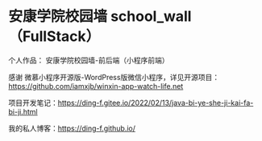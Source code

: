 # 安康学院校园墙 school_wall（FullStack）

个人作品： 安康学院校园墙-前后端（小程序前端）

感谢 微慕小程序开源版-WordPress版微信小程序，详见开源项目：https://github.com/iamxjb/winxin-app-watch-life.net

项目开发笔记：https://ding-f.gitee.io/2022/02/13/java-bi-ye-she-ji-kai-fa-bi-ji.html

我的私人博客：https://ding-f.github.io/
